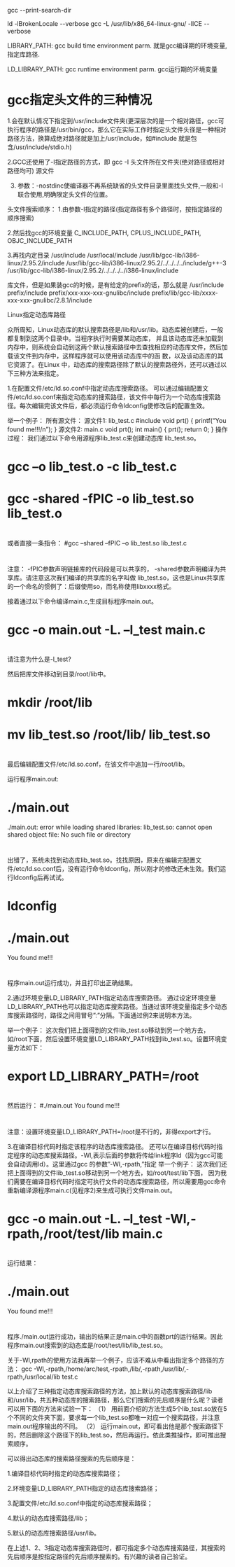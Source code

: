 
gcc --print-search-dir

ld -lBrokenLocale --verbose
gcc -L /usr/lib/x86_64-linux-gnu/ -lICE  --verbose

LIBRARY_PATH:   gcc build time environment parm. 就是gcc编译期的环境变量,指定库路径.

 LD_LIBRARY_PATH: gcc runtime environment parm. gcc运行期的环境变量
 
 # gcc指定头文件的三种情况
 
 1.会在默认情况下指定到/usr/include文件夹(更深层次的是一个相对路径，gcc可执行程序的路径是/usr/bin/gcc，那么它在实际工作时指定头文件头径是一种相对路径方法，换算成绝对路径就是加上/usr/include，如#include 就是包含/usr/include/stdio.h)

2.GCC还使用了-I指定路径的方式，即
gcc -I 头文件所在文件夹(绝对路径或相对路径均可) 源文件

3. 参数：-nostdinc使编译器不再系统缺省的头文件目录里面找头文件,一般和-I联合使用,明确限定头文件的位置。

头文件搜索顺序：
1.由参数-I指定的路径(指定路径有多个路径时，按指定路径的顺序搜索)

2.然后找gcc的环境变量 C_INCLUDE_PATH, CPLUS_INCLUDE_PATH, OBJC_INCLUDE_PATH

3.再找内定目录
/usr/include
/usr/local/include
/usr/lib/gcc-lib/i386-linux/2.95.2/include
/usr/lib/gcc-lib/i386-linux/2.95.2/../../../../include/g++-3
/usr/lib/gcc-lib/i386-linux/2.95.2/../../../../i386-linux/include

库文件，但是如果装gcc的时候，是有给定的prefix的话，那么就是
/usr/include
prefix/include
prefix/xxx-xxx-xxx-gnulibc/include
prefix/lib/gcc-lib/xxxx-xxx-xxx-gnulibc/2.8.1/include



Linux指定动态库路径

众所周知，Linux动态库的默认搜索路径是/lib和/usr/lib。动态库被创建后，一般都复制到这两个目录中。当程序执行时需要某动态库， 并且该动态库还未加载到内存中，则系统会自动到这两个默认搜索路径中去查找相应的动态库文件，然后加载该文件到内存中，这样程序就可以使用该动态库中的函 数，以及该动态库的其它资源了。在Linux 中，动态库的搜索路径除了默认的搜索路径外，还可以通过以下三种方法来指定。

1.在配置文件/etc/ld.so.conf中指定动态库搜索路径。
可以通过编辑配置文件/etc/ld.so.conf来指定动态库的搜索路径，该文件中每行为一个动态库搜索路径。每次编辑完该文件后，都必须运行命令ldconfig使修改后的配置生效。

举一个例子：
所有源文件：
源文件1: lib_test.c
#include 
void prt()
{
printf(“You found me!!!/n”);
}
源文件2: main.c
void prt();
int main()
{
prt();
return 0;
}
操作过程：
我们通过以下命令用源程序lib_test.c来创建动态库 lib_test.so。
# gcc –o lib_test.o -c lib_test.c
# gcc -shared -fPIC -o lib_test.so lib_test.o
#
或者直接一条指令：
#gcc –shared –fPIC –o lib_test.so lib_test.c
#

注意：
-fPIC参数声明链接库的代码段是可以共享的，
-shared参数声明编译为共享库。请注意这次我们编译的共享库的名字叫做
lib_test.so，这也是Linux共享库的一个命名的惯例了：后缀使用so，而名称使用libxxxx格式。

接着通过以下命令编译main.c,生成目标程序main.out。
# gcc -o main.out -L. –l_test main.c
#

请注意为什么是-l_test?

然后把库文件移动到目录/root/lib中。
# mkdir /root/lib
# mv lib_test.so /root/lib/ lib_test.so
#

最后编辑配置文件/etc/ld.so.conf，在该文件中追加一行/root/lib。

运行程序main.out:
# ./main.out
./main.out: error while loading shared libraries: lib_test.so: cannot open shared object file: No such file or directory
#
出错了，系统未找到动态库lib_test.so。找找原因，原来在编辑完配置文件/etc/ld.so.conf后，没有运行命令ldconfig，所以刚才的修改还未生效。我们运行ldconfig后再试试。

# ldconfig
# ./main.out
You found me!!!
#
程序main.out运行成功，并且打印出正确结果。

2.通过环境变量LD_LIBRARY_PATH指定动态库搜索路径。
通过设定环境变量LD_LIBRARY_PATH也可以指定动态库搜索路径。当通过该环境变量指定多个动态库搜索路径时，路径之间用冒号”:”分隔。下面通过例2来说明本方法。

举一个例子：
这次我们把上面得到的文件lib_test.so移动到另一个地方去，如/root下面，然后设置环境变量LD_LIBRARY_PATH找到lib_test.so。设置环境变量方法如下：
# export LD_LIBRARY_PATH=/root
#
然后运行：
#./main.out
You found me!!!
#
注意：设置环境变量LD_LIBRARY_PATH=/root是不行的，非得export才行。

3.在编译目标代码时指定该程序的动态库搜索路径。
还可以在编译目标代码时指定程序的动态库搜索路径。-Wl,表示后面的参数将传给link程序ld（因为gcc可能会自动调用ld）。这里通过gcc 的参数”-Wl,-rpath,”指定
举一个例子：
这次我们还把上面得到的文件lib_test.so移动到另一个地方去，如/root/test/lib下面，
因为我们需要在编译目标代码时指定可执行文件的动态库搜索路径，所以需要用gcc命令重新编译源程序main.c(见程序2)来生成可执行文件main.out。
# gcc -o main.out -L. –l_test -Wl,-rpath,/root/test/lib main.c
#

运行结果：
# ./main.out
You found me!!!
#

程序./main.out运行成功，输出的结果正是main.c中的函数prt的运行结果。因此程序main.out搜索到的动态库是/root/test/lib/lib_test.so。

关于-Wl,rpath的使用方法我再举一个例子，应该不难从中看出指定多个路径的方法：
gcc -Wl,-rpath,/home/arc/test,-rpath,/lib/,-rpath,/usr/lib/,-rpath,/usr/local/lib test.c

以上介绍了三种指定动态库搜索路径的方法，加上默认的动态库搜索路径/lib和/usr/lib，共五种动态库的搜索路径，那么它们搜索的先后顺序是什么呢？读者可以用下面的方法来试验一下：
（1） 用前面介绍的方法生成5个lib_test.so放在5个不同的文件夹下面，要求每一个lib_test.so都唯一对应一个搜索路径，并注意main.out程序输出的不同。
（2） 运行main.out，即可看出他是那个搜索路径下的，然后删除这个路径下的lib_test.so，然后再运行。依此类推操作，即可推出搜索顺序。

可以得出动态库的搜索路径搜索的先后顺序是：

1.编译目标代码时指定的动态库搜索路径；

2.环境变量LD_LIBRARY_PATH指定的动态库搜索路径；

3.配置文件/etc/ld.so.conf中指定的动态库搜索路径；

4.默认的动态库搜索路径/lib；

5.默认的动态库搜索路径/usr/lib。

在上述1、2、3指定动态库搜索路径时，都可指定多个动态库搜索路径，其搜索的先后顺序是按指定路径的先后顺序搜索的。有兴趣的读者自己验证。